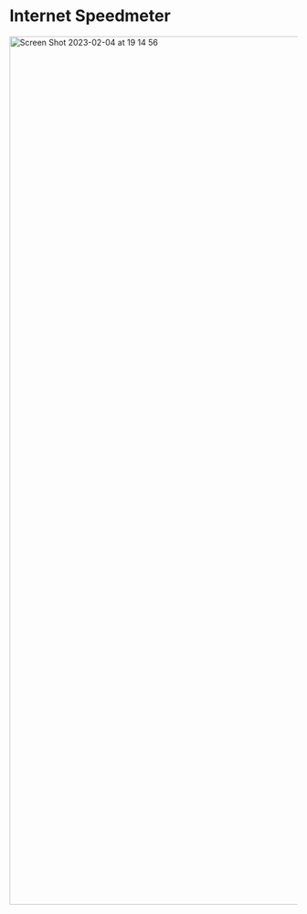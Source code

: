 # Internet Speedmeter

<img width="1520" alt="Screen Shot 2023-02-04 at 19 14 56" src="https://user-images.githubusercontent.com/21283264/216796831-9f508259-a0d7-4d0e-bd4c-38688ed6c93d.png">
